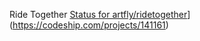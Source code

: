 Ride Together
[ Status for artfly/ridetogether](https://codeship.com/projects/e7a89c40-cf3c-0133-25d1-664cd4c01036/status?branch=master)](https://codeship.com/projects/141161)
